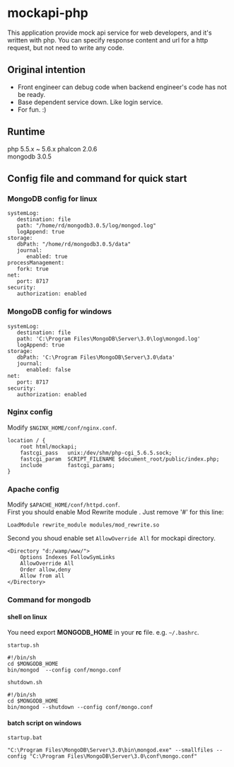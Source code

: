 # mockapi-php
This application provide mock api service for web developers, and it's written with php. You can specify response content and url for a http request, but not need to write any code.


## Original intention
* Front engineer can debug code when backend engineer's code has not be ready.
* Base dependent service down. Like login service.
* For fun. :)

## Runtime
php 5.5.x ~ 5.6.x
phalcon 2.0.6  
mongodb 3.0.5


## Config file and command for quick start
### MongoDB config for linux

    systemLog:
       destination: file
       path: "/home/rd/mongodb3.0.5/log/mongod.log"
       logAppend: true
    storage:
       dbPath: "/home/rd/mongodb3.0.5/data"
       journal:
          enabled: true
    processManagement:
       fork: true
    net:
       port: 8717
    security:
       authorization: enabled

### MongoDB config for windows

    systemLog:
       destination: file
       path: 'C:\Program Files\MongoDB\Server\3.0\log\mongod.log'
       logAppend: true
    storage:
       dbPath: 'C:\Program Files\MongoDB\Server\3.0\data'
       journal:
          enabled: false
    net:
       port: 8717
    security:
       authorization: enabled

### Nginx config
Modify `$NGINX_HOME/conf/nginx.conf`.

    location / {
        root html/mockapi;
        fastcgi_pass   unix:/dev/shm/php-cgi_5.6.5.sock;
        fastcgi_param  SCRIPT_FILENAME $document_root/public/index.php;
        include        fastcgi_params;
    }
### Apache config
Modify `$APACHE_HOME/conf/httpd.conf`.  
First you should enable Mod Rewrite module . Just remove '#' for this line:

    LoadModule rewrite_module modules/mod_rewrite.so

Second you shoud enable set `AllowOverride All` for mockapi directory.

    <Directory "d:/wamp/www/">
        Options Indexes FollowSymLinks
        AllowOverride All
        Order allow,deny
        Allow from all
    </Directory>

### Command for mongodb
#### shell on linux

You need export **MONGODB_HOME** in your **rc** file. e.g. `~/.bashrc`.

`startup.sh`

    #!/bin/sh
    cd $MONGODB_HOME
    bin/mongod  --config conf/mongo.conf

`shutdown.sh`

    #!/bin/sh
    cd $MONGODB_HOME
    bin/mongod --shutdown --config conf/mongo.conf

#### batch script on windows
`startup.bat`

    "C:\Program Files\MongoDB\Server\3.0\bin\mongod.exe" --smallfiles --config "C:\Program Files\MongoDB\Server\3.0\conf\mongo.conf"

